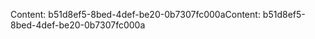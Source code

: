 <span data-ttu-id="bc3a9-101">Content: b51d8ef5-8bed-4def-be20-0b7307fc000a</span><span class="sxs-lookup"><span data-stu-id="bc3a9-101">Content: b51d8ef5-8bed-4def-be20-0b7307fc000a</span></span>